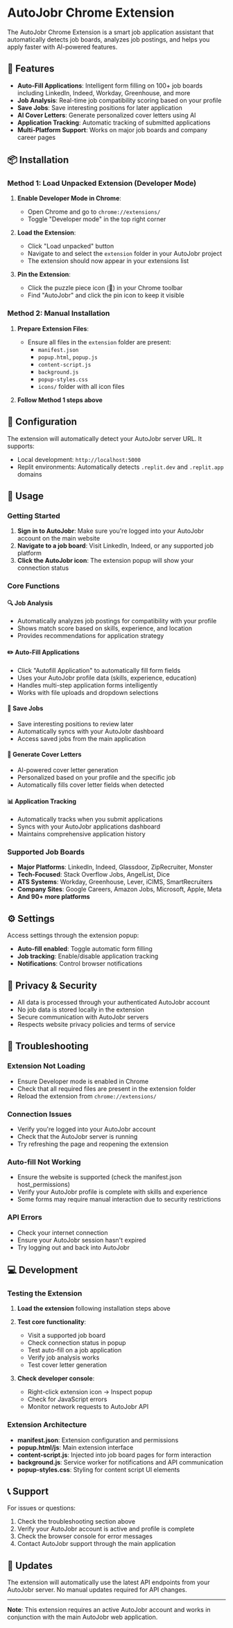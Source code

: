 # AutoJobr Chrome Extension

The AutoJobr Chrome Extension is a smart job application assistant that automatically detects job boards, analyzes job postings, and helps you apply faster with AI-powered features.

## 🚀 Features

- **Auto-Fill Applications**: Intelligent form filling on 100+ job boards including LinkedIn, Indeed, Workday, Greenhouse, and more
- **Job Analysis**: Real-time job compatibility scoring based on your profile
- **Save Jobs**: Save interesting positions for later application
- **AI Cover Letters**: Generate personalized cover letters using AI
- **Application Tracking**: Automatic tracking of submitted applications
- **Multi-Platform Support**: Works on major job boards and company career pages

## 📦 Installation

### Method 1: Load Unpacked Extension (Developer Mode)

1. **Enable Developer Mode in Chrome**:
   - Open Chrome and go to `chrome://extensions/`
   - Toggle "Developer mode" in the top right corner

2. **Load the Extension**:
   - Click "Load unpacked" button
   - Navigate to and select the `extension` folder in your AutoJobr project
   - The extension should now appear in your extensions list

3. **Pin the Extension**:
   - Click the puzzle piece icon (🧩) in your Chrome toolbar
   - Find "AutoJobr" and click the pin icon to keep it visible

### Method 2: Manual Installation

1. **Prepare Extension Files**:
   - Ensure all files in the `extension` folder are present:
     - `manifest.json`
     - `popup.html`, `popup.js`
     - `content-script.js`
     - `background.js`
     - `popup-styles.css`
     - `icons/` folder with all icon files

2. **Follow Method 1 steps above**

## 🔧 Configuration

The extension will automatically detect your AutoJobr server URL. It supports:
- Local development: `http://localhost:5000`
- Replit environments: Automatically detects `.replit.dev` and `.replit.app` domains

## 🎯 Usage

### Getting Started

1. **Sign in to AutoJobr**: Make sure you're logged into your AutoJobr account on the main website
2. **Navigate to a job board**: Visit LinkedIn, Indeed, or any supported job platform
3. **Click the AutoJobr icon**: The extension popup will show your connection status

### Core Functions

#### 🔍 Job Analysis
- Automatically analyzes job postings for compatibility with your profile
- Shows match score based on skills, experience, and location
- Provides recommendations for application strategy

#### ✏️ Auto-Fill Applications
- Click "Autofill Application" to automatically fill form fields
- Uses your AutoJobr profile data (skills, experience, education)
- Handles multi-step application forms intelligently
- Works with file uploads and dropdown selections

#### 💾 Save Jobs
- Save interesting positions to review later
- Automatically syncs with your AutoJobr dashboard
- Access saved jobs from the main application

#### 📝 Generate Cover Letters
- AI-powered cover letter generation
- Personalized based on your profile and the specific job
- Automatically fills cover letter fields when detected

#### 📊 Application Tracking
- Automatically tracks when you submit applications
- Syncs with your AutoJobr applications dashboard
- Maintains comprehensive application history

### Supported Job Boards

- **Major Platforms**: LinkedIn, Indeed, Glassdoor, ZipRecruiter, Monster
- **Tech-Focused**: Stack Overflow Jobs, AngelList, Dice
- **ATS Systems**: Workday, Greenhouse, Lever, iCIMS, SmartRecruiters
- **Company Sites**: Google Careers, Amazon Jobs, Microsoft, Apple, Meta
- **And 90+ more platforms**

## ⚙️ Settings

Access settings through the extension popup:

- **Auto-fill enabled**: Toggle automatic form filling
- **Job tracking**: Enable/disable application tracking
- **Notifications**: Control browser notifications

## 🔐 Privacy & Security

- All data is processed through your authenticated AutoJobr account
- No job data is stored locally in the extension
- Secure communication with AutoJobr servers
- Respects website privacy policies and terms of service

## 🐛 Troubleshooting

### Extension Not Loading
- Ensure Developer mode is enabled in Chrome
- Check that all required files are present in the extension folder
- Reload the extension from `chrome://extensions/`

### Connection Issues
- Verify you're logged into your AutoJobr account
- Check that the AutoJobr server is running
- Try refreshing the page and reopening the extension

### Auto-fill Not Working
- Ensure the website is supported (check the manifest.json host_permissions)
- Verify your AutoJobr profile is complete with skills and experience
- Some forms may require manual interaction due to security restrictions

### API Errors
- Check your internet connection
- Ensure your AutoJobr session hasn't expired
- Try logging out and back into AutoJobr

## 💻 Development

### Testing the Extension

1. **Load the extension** following installation steps above
2. **Test core functionality**:
   - Visit a supported job board
   - Check connection status in popup
   - Test auto-fill on a job application
   - Verify job analysis works
   - Test cover letter generation

3. **Check developer console**:
   - Right-click extension icon → Inspect popup
   - Check for JavaScript errors
   - Monitor network requests to AutoJobr API

### Extension Architecture

- **manifest.json**: Extension configuration and permissions
- **popup.html/js**: Main extension interface
- **content-script.js**: Injected into job board pages for form interaction
- **background.js**: Service worker for notifications and API communication
- **popup-styles.css**: Styling for content script UI elements

## 📞 Support

For issues or questions:
1. Check the troubleshooting section above
2. Verify your AutoJobr account is active and profile is complete
3. Check the browser console for error messages
4. Contact AutoJobr support through the main application

## 🔄 Updates

The extension will automatically use the latest API endpoints from your AutoJobr server. No manual updates required for API changes.

---

**Note**: This extension requires an active AutoJobr account and works in conjunction with the main AutoJobr web application.